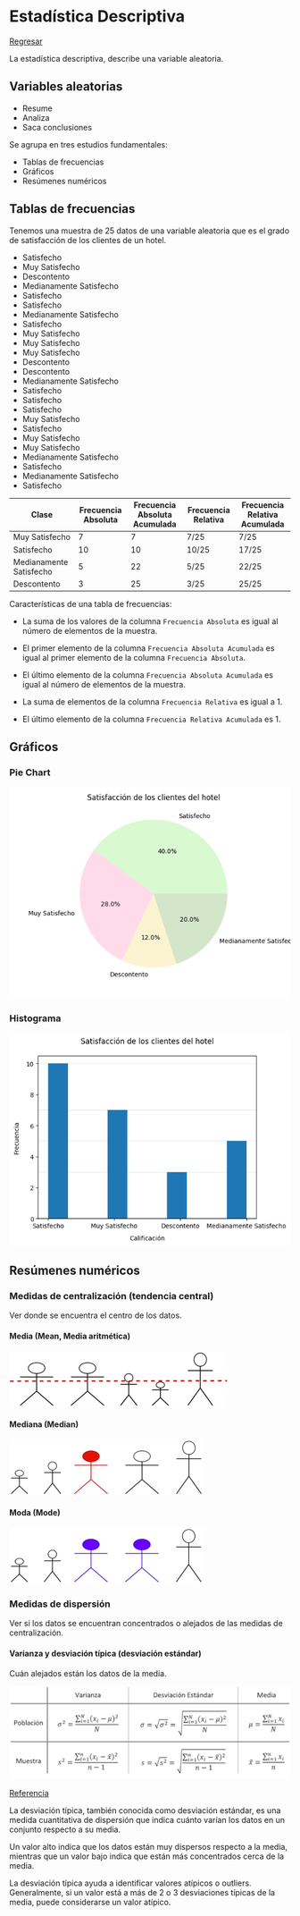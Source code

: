 # Estadística Descriptiva

[Regresar](../../README.md)

La estadística descriptiva, describe una variable aleatoria.

## Variables aleatorias

- Resume
- Analiza
- Saca conclusiones

Se agrupa en tres estudios fundamentales:

- Tablas de frecuencias
- Gráficos
- Resúmenes numéricos

## Tablas de frecuencias

Tenemos una muestra de 25 datos de una variable aleatoria que es el grado de
satisfacción de los clientes de un hotel.

- Satisfecho
- Muy Satisfecho
- Descontento
- Medianamente Satisfecho
- Satisfecho
- Satisfecho
- Medianamente Satisfecho
- Satisfecho
- Muy Satisfecho
- Muy Satisfecho
- Muy Satisfecho
- Descontento
- Descontento
- Medianamente Satisfecho
- Satisfecho
- Satisfecho
- Satisfecho
- Muy Satisfecho
- Satisfecho
- Muy Satisfecho
- Muy Satisfecho
- Medianamente Satisfecho
- Satisfecho
- Medianamente Satisfecho
- Satisfecho

| Clase                   | Frecuencia Absoluta | Frecuencia Absoluta Acumulada | Frecuencia Relativa | Frecuencia Relativa Acumulada |
|-------------------------|---------------------|-------------------------------|---------------------|-------------------------------|
| Muy Satisfecho          | 7                   | 7                             | 7/25                | 7/25                          |
| Satisfecho              | 10                  | 10                            | 10/25               | 17/25                         |
| Medianamente Satisfecho | 5                   | 22                            | 5/25                | 22/25                         |
| Descontento             | 3                   | 25                            | 3/25                | 25/25                         |

Características de una tabla de frecuencias:

- La suma de los valores de la columna `Frecuencia Absoluta` es igual al número
  de elementos de la muestra.

- El primer elemento de la columna `Frecuencia Absoluta Acumulada` es igual
  al primer elemento de la columna `Frecuencia Absoluta`.

- El último elemento de la columna `Frecuencia Absoluta Acumulada` es igual
  al número de elementos de la muestra.

- La suma de elementos de la columna `Frecuencia Relativa` es igual a 1.

- El último elemento de la columna `Frecuencia Relativa Acumulada` es 1.

## Gráficos

### Pie Chart

![Pie Chart](../images/satisfaccion_clientes_hotel.png "Pie Chart")

### Histograma

![Histograma](../images/satisfaccion_clientes_hotel_hist.png "Histograma")

## Resúmenes numéricos

### Medidas de centralización (tendencia central)

Ver donde se encuentra el centro de los datos.

#### Media (Mean, Media aritmética)

![Mean](../images/mean.png "Mean")

#### Mediana (Median)

![Median](../images/median.png "Median")

#### Moda (Mode)

![Mode](../images/mode.png "Mode")

### Medidas de dispersión

Ver si los datos se encuentran concentrados o alejados de las medidas de
centralización.

#### Varianza y desviación típica (desviación estándar)

Cuán alejados están los datos de la media.

![Varianza](../images/varianza.png "Varianza")

[Referencia](https://matemovil.com/wp-content/uploads/2019/10/f%C3%B3rmulas-de-la-varianza-y-la-desviaci%C3%B3n-est%C3%A1ndar.jpg)

La desviación típica, también conocida como desviación estándar, es una medida
cuantitativa de dispersión que indica cuánto varían los datos en un conjunto
respecto a su media.

Un valor alto indica que los datos están muy dispersos respecto a la media,
mientras que un valor bajo indica que están más concentrados cerca de la media.

La desviación típica ayuda a identificar valores atípicos o outliers.
Generalmente, si un valor está a más de 2 o 3 desviaciones típicas de la media,
puede considerarse un valor atípico.
